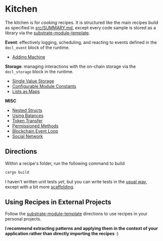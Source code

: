 # Kitchen

The kitchen is for *cooking* recipes. It is structured like the main recipes build as specified in [src/SUMMARY.md](../src/SUMMARY.md), except every code sample is stored as a library via the [substrate-module-template](https://github.com/shawntabrizi/substrate-module-template).

**Event**: effectively logging, scheduling, and reacting to events defined in the `decl_event` block of the runtime.
* [Adding Machine](./event/adder/)

**Storage**: managing interactions with the on-chain storage via the `decl_storage` block in the runtime.
* [Single Value Storage](./storage/value/)
* [Configurable Module Constants](./storage/constants/)
* [Lists as Maps](./storage/list/)

**MISC**
- [Nested Structs](./nstructs)
- [Using Balances](./support/balances)
- [Token Transfer](./token)
- [Permissioned Methods](./permissioned)
- [Blockchain Event Loop](./loop)
- [Social Network](./social)

<!-- **Support**: using traits from [`srml/support`](https://github.com/paritytech/substrate/tree/master/srml/support) to inherit shared behavior from existing runtime modules
* [Using Balances](./support/balances/)

ADD BACK WHEN THERE ARE MORE RECIPES THAN JUST THIS BALANCES STRUCT
-->

## Directions

Within a recipe's folder, run the following command to build

```rust
cargo build
```

I haven't written unit tests *yet*, but you can write tests in the [usual way](https://doc.rust-lang.org/rust-by-example/testing/unit_testing.html), except with a bit more [scaffolding](https://www.shawntabrizi.com/substrate-collectables-workshop/#/5/setting-up-tests).

## Using Recipes in External Projects

Follow the [substrate-module-template](https://github.com/shawntabrizi/substrate-module-template) directions to use recipes in your personal projects. 

**I recommend extracting patterns and applying them in the context of your application rather than directly importing the recipes** :)
